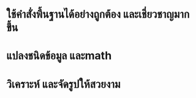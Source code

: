 # ใช้คำสั่งพื้นฐานได้อย่างถูกต้อง และเชี่ยวชาญมากขึ้น 
# แปลงชนิดข้อมูล และmath 
# วิเคราะห์ และจัดรูปให้สวยงาม